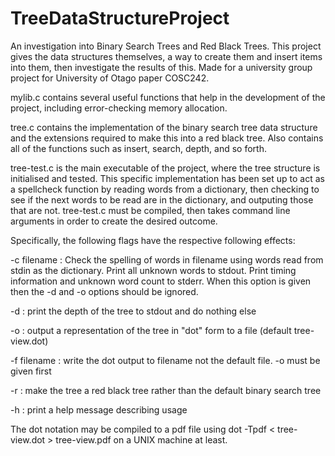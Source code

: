 # TreeDataStructureProject

An investigation into Binary Search Trees and Red Black Trees. This project gives the data structures themselves, a way to create them and insert items into them, then investigate the results of this. Made for a university group project for University of Otago paper COSC242.

mylib.c contains several useful functions that help in the development of the project, including error-checking memory allocation.

tree.c contains the implementation of the binary search tree data structure and the extensions required to make this into a red black tree. Also contains all of the functions such as insert, search, depth, and so forth.

tree-test.c is the main executable of the project, where the tree structure is initialised and tested. This specific implementation has been set up to act as a spellcheck function by reading words from a dictionary, then checking to see if the next words to be read are in the dictionary, and outputing those that are not. tree-test.c must be compiled, then takes command line arguments in order to create the desired outcome.


Specifically, the following flags have the respective following effects:

-c filename : Check the spelling of words in filename using words read from stdin as the dictionary. Print all unknown words to stdout. Print timing information and unknown word count to stderr. When this option is given then the -d and -o options should be ignored.

-d : print the depth of the tree to stdout and do nothing else

-o : output a representation of the tree in "dot" form to a file (default tree-view.dot)

-f filename : write the dot output to filename not the default file. -o must be given first

-r : make the tree a red black tree rather than the default binary search tree

-h : print a help message describing usage

The dot notation may be compiled to a pdf file using
dot -Tpdf < tree-view.dot > tree-view.pdf
on a UNIX machine at least.
